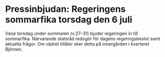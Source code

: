 # Pressinbjudan: Regeringens sommarfika torsdag den 6 juli

Varje torsdag under sommaren (v.27–31) bjuder regeringen in till sommarfika. Närvarande statsråd redogör för dagens regeringsbeslut samt aktuella frågor. Om vädret tillåter sker detta på innergården i kvarteret Björnen.
